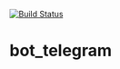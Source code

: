 [![Build Status](https://img.shields.io/travis/https://travis-ci.org/Lksima/bot_telegram/builds/master.svg)](https://travis-ci.org/https://travis-ci.org/Lksima/bot_telegram/builds)


# bot_telegram
